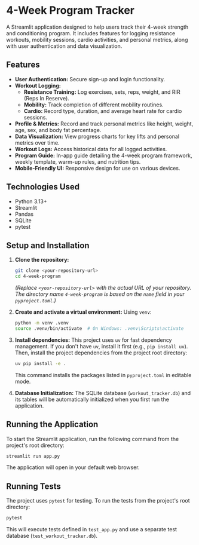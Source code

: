 # 4-Week Program Tracker

A Streamlit application designed to help users track their 4-week strength and conditioning program. It includes features for logging resistance workouts, mobility sessions, cardio activities, and personal metrics, along with user authentication and data visualization.

## Features

*   **User Authentication:** Secure sign-up and login functionality.
*   **Workout Logging:**
    *   **Resistance Training:** Log exercises, sets, reps, weight, and RIR (Reps In Reserve).
    *   **Mobility:** Track completion of different mobility routines.
    *   **Cardio:** Record type, duration, and average heart rate for cardio sessions.
*   **Profile & Metrics:** Record and track personal metrics like height, weight, age, sex, and body fat percentage.
*   **Data Visualization:** View progress charts for key lifts and personal metrics over time.
*   **Workout Logs:** Access historical data for all logged activities.
*   **Program Guide:** In-app guide detailing the 4-week program framework, weekly template, warm-up rules, and nutrition tips.
*   **Mobile-Friendly UI:** Responsive design for use on various devices.

## Technologies Used

*   Python 3.13+
*   Streamlit
*   Pandas
*   SQLite
*   pytest

## Setup and Installation

1.  **Clone the repository:**
    ```bash
    git clone <your-repository-url>
    cd 4-week-program 
    ```
    *(Replace `<your-repository-url>` with the actual URL of your repository. The directory name `4-week-program` is based on the `name` field in your `pyproject.toml`.)*

2.  **Create and activate a virtual environment:**
    Using `venv`:
    ```bash
    python -m venv .venv
    source .venv/bin/activate  # On Windows: .venv\Scripts\activate
    ```

3.  **Install dependencies:**
    This project uses `uv` for fast dependency management. If you don't have `uv`, install it first (e.g., `pip install uv`).
    Then, install the project dependencies from the project root directory:
    ```bash
    uv pip install -e .
    ```
    This command installs the packages listed in `pyproject.toml` in editable mode.

4.  **Database Initialization:**
    The SQLite database (`workout_tracker.db`) and its tables will be automatically initialized when you first run the application.

## Running the Application

To start the Streamlit application, run the following command from the project's root directory:

```bash
streamlit run app.py
```

The application will open in your default web browser.

## Running Tests

The project uses `pytest` for testing. To run the tests from the project's root directory:

```bash
pytest
```
This will execute tests defined in `test_app.py` and use a separate test database (`test_workout_tracker.db`).
